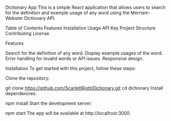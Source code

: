 Dictionary App
This is a simple React application that allows users to search for the definition and example usage of any word using the Merriam-Webster Dictionary API.

Table of Contents
    Features
    Installation
    Usage
    API Key
    Project Structure
    Contributing
    License

Features

Search for the definition of any word.
Display example usages of the word.
Error handling for invalid words or API issues.
Responsive design.

Installation
To get started with this project, follow these steps:

Clone the repository:

git clone https://github.com/ScarlettRiott/Dictionary.git
cd dictionary
Install dependencies:

npm install
Start the development server:

npm start
The app will be available at http://localhost:3000.